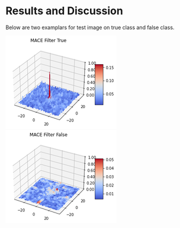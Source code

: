 # Results and Discussion

Below are two examplars for test image on true class and false class.

![](true.png) ![](false.png)
